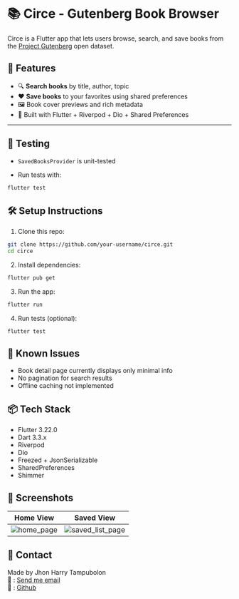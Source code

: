 # 📚 Circe - Gutenberg Book Browser

Circe is a Flutter app that lets users browse, search, and save books from the [Project Gutenberg](https://gutendex.com/) open dataset.


## 🚀 Features

- 🔍 **Search books** by title, author, topic
- ❤️ **Save books** to your favorites using shared preferences
- 🖼️ Book cover previews and rich metadata
- 📱 Built with Flutter + Riverpod + Dio + Shared Preferences

---

## 🧪 Testing

- `SavedBooksProvider` is unit-tested

- Run tests with:
```bash
flutter test
```

## 🛠️ Setup Instructions
1. Clone this repo:
```bash
git clone https://github.com/your-username/circe.git
cd circe
```

2. Install dependencies:
```bash
flutter pub get
```

3. Run the app:
```bash
flutter run
```

4. Run tests (optional):
```bash
flutter test
```

## 🐞 Known Issues
- Book detail page currently displays only minimal info
- No pagination for search results
- Offline caching not implemented

## 📦 Tech Stack
- Flutter 3.22.0
- Dart 3.3.x
- Riverpod
- Dio
- Freezed + JsonSerializable
- SharedPreferences
- Shimmer

## 📸 Screenshots
Home View | Saved View |
------- | ------- |
![home_page](https://github.com/user-attachments/assets/98fdee00-1ac1-4ef5-94ff-652d697d8b70) | ![saved_list_page](https://github.com/user-attachments/assets/c4ed5467-e1d5-4c6f-80eb-54e98ef06ebc) |

## 📧 Contact
Made by Jhon Harry Tampubolon\
📧 : [Send me email](mailto:jhonarox22@gmail.com)\
🔗 : [Github](https://github.com/jhonxarox)
